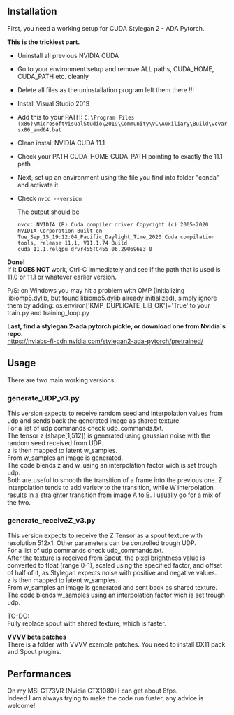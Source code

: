 ## Installation

First, you need a working setup for CUDA Stylegan 2 - ADA Pytorch.

**This is the trickiest part.**


- Uninstall all previous NVIDIA CUDA

- Go to your environment setup and remove ALL paths, CUDA_HOME, CUDA_PATH etc. cleanly

- Delete all files as the uninstallation program left them there !!!

- Install Visual Studio 2019

- Add this to your PATH: `C:\Program Files (x86)\MicrosoftVisualStudio\2019\Community\VC\Auxiliary\Build\vcvarsx86_amd64.bat`

- Clean install NVIDIA CUDA 11.1

- Check your PATH CUDA_HOME CUDA_PATH pointing to exactly the 11.1 path

- Next, set up an environment using the file you find into folder "conda" and activate it.

- Check `nvcc --version`

    The output should be  

    `
    nvcc: NVIDIA (R) Cuda compiler driver
    Copyright (c) 2005-2020 NVIDIA Corporation
    Built on Tue_Sep_15_19:12:04_Pacific_Daylight_Time_2020
    Cuda compilation tools, release 11.1, V11.1.74
    Build cuda_11.1.relgpu_drvr455TC455_06.29069683_0
    `
  
**Done!**  
If it **DOES NOT** work, Ctrl-C immediately and see if the path that is used is 11.0 or 11.1 or whatever earlier version.  

P/S: on Windows you may hit a problem with OMP (Initializing libiomp5.dylib, but found libiomp5.dylib already initialized), simply ignore them by adding: os.environ['KMP_DUPLICATE_LIB_OK']='True' to your train.py and training_loop.py

**Last, find a stylegan 2-ada pytorch pickle, or download one from Nvidia´s repo.**  
https://nvlabs-fi-cdn.nvidia.com/stylegan2-ada-pytorch/pretrained/


## Usage  

There are two main working versions:  

### generate_UDP_v3.py  

This version expects to receive random seed and interpolation values from udp and sends back the generated image as shared texture.  
For a list of udp commands check udp_commands.txt.  
The tensor z (shape[1,512]) is generated using gaussian noise with the random seed received from UDP.  
z is then mapped to latent w_samples.  
From w_samples an image is generated.  
The code blends z and w_using an interpolation factor wich is set trough udp.  
Both are useful to smooth the transition of a frame into the previous one. Z interpolation tends to add variety to the transition, while W interpolation results in a straighter transition from image A to B. I usually go for a mix of the two.  

### generate_receiveZ_v3.py  

This version expects to receive the Z Tensor as a spout texture with resolution 512x1. Other parameters can be controlled trough UDP.  
For a list of udp commands check udp_commands.txt.  
After the texture is received from Spout, the pixel brightness value is converted to float (range 0-1), scaled using the specified factor, and offset of half of it, as Stylegan expects noise with positive and negative values.  
z is then mapped to latent w_samples.  
From w_samples an image is generated and sent back as shared texture.  
The code blends w_samples using an interpolation factor wich is set trough udp.  

TO-DO:  
Fully replace spout with shared texture, which is faster.  

**VVVV beta patches**  
There is a folder with VVVV example patches. You need to install DX11 pack and Spout plugins.  


## Performances  
On my MSI GT73VR (Nvidia GTX1080) I can get about 8fps.  
Indeed I am always trying to make the code run fuster, any advice is welcome!   
